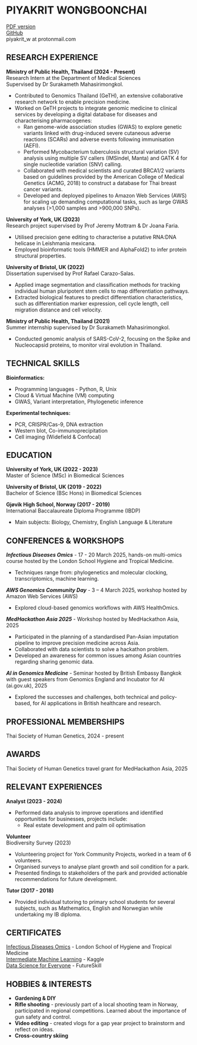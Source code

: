 # PIYAKRIT WONGBOONCHAI

<a href="https://github.com/engwbc/engwbc.github.io/blob/main/files/PiyakritW_CV_2025.pdf" download="download"> PDF version </a> <br>
[GitHub](https://github.com/engwbc) <br>
piyakrit_w at protonmail.com <br>

## RESEARCH EXPERIENCE

**Ministry of Public Health, Thailand (2024 - Present)** <br>
Research Intern at the Department of Medical Sciences<br> 
Supervised by Dr Surakameth Mahasirimongkol.
* Contributed to Genomics Thailand (GeTH), an extensive collaborative research network to enable precision medicine.
* Worked on GeTH projects to integrate genomic medicine to clinical services by developing a digital database for diseases and characterising pharmacogenes:
  * Ran genome-wide association studies (GWAS) to explore genetic variants linked with drug-induced severe cutaneous adverse reactions (SCARs) and adverse events following immunisation (AEFI).
  * Performed Mycobacterium tuberculosis structural variation (SV) analysis using multiple SV callers (IMSindel, Manta) and GATK 4 for single nucleotide variation (SNV) calling.
  * Collaborated with medical scientists and curated BRCA1/2 variants based on guidelines provided by the American College of Medical Genetics (ACMG, 2018) to construct a database for Thai breast cancer variants.
  * Developed and deployed pipelines to Amazon Web Services (AWS) for scaling up demanding computational tasks, such as large GWAS analyses (>1,000 samples and >900,000 SNPs). <br>

**University of York, UK (2023)** <br>
Research project supervised by Prof Jeremy Mottram & Dr Joana Faria. 
* Utilised precision gene editing to characterise a putative RNA:DNA helicase in Leishmania mexicana.
* Employed bioinformatic tools (HMMER and AlphaFold2) to infer protein structural properties. <br>

**University of Bristol, UK (2022)** <br>
Dissertation supervised by Prof Rafael Carazo-Salas. 
* Applied image segmentation and classification methods for tracking individual human pluripotent stem cells to map differentiation pathways.
* Extracted biological features to predict differentiation characteristics, such as differentiation marker expression, cell cycle length, cell migration distance and cell velocity. <br>

**Ministry of Public Health, Thailand (2021)** <br>	
Summer internship supervised by Dr Surakameth Mahasirimongkol.
* Conducted genomic analysis of SARS-CoV-2, focusing on the Spike and Nucleocapsid proteins, to monitor viral evolution in Thailand.

## TECHNICAL SKILLS
**Bioinformatics:**
* Programming languages - Python, R, Unix
* Cloud & Virtual Machine (VM) computing
* GWAS, Variant interpretation, Phylogenetic inference <br>

**Experimental techniques:**
* PCR, CRISPR/Cas-9, DNA extraction
* Western blot, Co-immunoprecipitation
* Cell imaging (Widefield & Confocal) <br>

## EDUCATION
**University of York, UK (2022 - 2023)** <br>
Master of Science (MSc) in Biomedical Sciences <br>

**University of Bristol, UK (2019 - 2022)** <br>
Bachelor of Science (BSc Hons) in Biomedical Sciences <br>

**Gjøvik High School, Norway (2017 - 2019)** <br>
International Baccalaureate Diploma Programme (IBDP) <br>
* Main subjects: Biology, Chemistry, English Language & Literature

## CONFERENCES & WORKSHOPS
***Infectious Diseases Omics*** - 17 - 20 March 2025, hands-on multi-omics course hosted by the London School Hygiene and Tropical Medicine.
* Techniques range from: phylogenetics and molecular clocking, transcriptomics, machine learning.

***AWS Genomics Community Day*** - 3 – 4 March 2025, workshop hosted by Amazon Web Services (AWS)
* Explored cloud-based genomics workflows with AWS HealthOmics.
  
***MedHackathon Asia 2025*** - Workshop hosted by MedHackathon Asia, 2025
* Participated in the planning of a standardised Pan-Asian imputation pipeline to improve precision medicine across Asia.
* Collaborated with data scientists to solve a hackathon problem.
* Developed an awareness for common issues among Asian countries regarding sharing genomic data.
 
***AI in Genomics Medicine*** - Seminar hosted by British Embassy Bangkok with guest speakers from Genomics England and Incubator for AI (ai.gov.uk), 2025
* Explored the successes and challenges, both technical and policy-based, for AI applications in British healthcare and research.

## PROFESSIONAL MEMBERSHIPS
Thai Society of Human Genetics, 2024 - present	

## AWARDS
Thai Society of Human Genetics travel grant for MedHackathon Asia, 2025

## RELEVANT EXPERIENCES
**Analyst (2023 - 2024)** <br>
* Performed data analysis to improve operations and identified opportunities for businesses, projects include:
  * Real estate development and palm oil optimisation
  
**Volunteer** <br>
Biodiversity Survey (2023)
* Volunteering project for York Community Projects, worked in a team of 6 volunteers. 
* Organised surveys to analyse plant growth and soil condition for a park.
* Presented findings to stakeholders of the park and provided actionable recommendations for future development.

**Tutor (2017 - 2018)** <br>
* Provided individual tutoring to primary school students for several subjects, such as Mathematics, English and Norwegian while undertaking my IB diploma.

## CERTIFICATES
[Infectious Diseases Omics](https://drive.google.com/file/d/1of7lnOci-3KKVRlBgYRkq_JQVahvflwx/view?usp=sharing) - London School of Hygiene and Tropical Medicine <br> 
[Intermediate Machine Learning](https://www.kaggle.com/learn/certification/zeeweemama/intermediate-machine-learning) - Kaggle <br>
[Data Science for Everyone](https://drive.google.com/file/d/18jKZ87-q6ndzHkxqrP_s-PnX58nnprYW/view?usp=drive_link) - FutureSkill <br>

## HOBBIES & INTERESTS
* **Gardening & DIY** 
* **Rifle shooting** - previously part of a local shooting team in Norway, participated in regional competitions. Learned about the importance of gun safety and control.
* **Video editing** - created vlogs for a gap year project to brainstorm and reflect on ideas.
* **Cross-country skiing**
